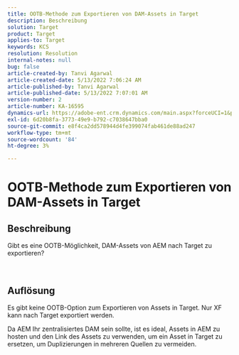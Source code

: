 ```yaml
---
title: OOTB-Methode zum Exportieren von DAM-Assets in Target
description: Beschreibung
solution: Target
product: Target
applies-to: Target
keywords: KCS
resolution: Resolution
internal-notes: null
bug: false
article-created-by: Tanvi Agarwal
article-created-date: 5/13/2022 7:06:24 AM
article-published-by: Tanvi Agarwal
article-published-date: 5/13/2022 7:07:01 AM
version-number: 2
article-number: KA-16595
dynamics-url: https://adobe-ent.crm.dynamics.com/main.aspx?forceUCI=1&pagetype=entityrecord&etn=knowledgearticle&id=ec7b9631-8bd2-ec11-a7b5-00224809c27a
exl-id: 6d20b8fa-3773-49e9-b792-c7038647bba0
source-git-commit: e8f4ca2dd578944d4fe399074fab461de88ad247
workflow-type: tm+mt
source-wordcount: '84'
ht-degree: 3%

---
```


# OOTB-Methode zum Exportieren von DAM-Assets in Target

## Beschreibung

Gibt es eine OOTB-Möglichkeit, DAM-Assets von AEM nach Target zu exportieren?<br><br><br>

## Auflösung


Es gibt keine OOTB-Option zum Exportieren von Assets in Target. Nur XF kann nach Target exportiert werden.



Da AEM Ihr zentralisiertes DAM sein sollte, ist es ideal, Assets in AEM zu hosten und den Link des Assets zu verwenden, um ein Asset in Target zu ersetzen, um Duplizierungen in mehreren Quellen zu vermeiden.
